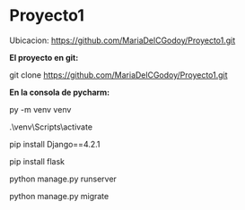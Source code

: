 # Proyecto1 


Ubicacion:  https://github.com/MariaDelCGodoy/Proyecto1.git



**El proyecto en git:**


git clone https://github.com/MariaDelCGodoy/Proyecto1.git




**En la consola de pycharm:**


py -m venv venv

.\venv\Scripts\activate

pip install Django==4.2.1

pip install flask

python manage.py runserver

python manage.py migrate
